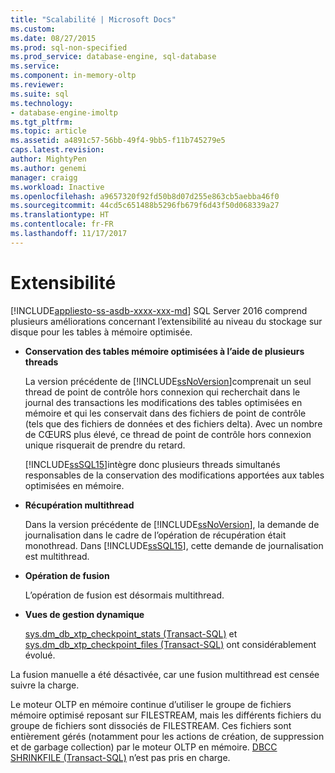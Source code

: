 ```yaml
---
title: "Scalabilité | Microsoft Docs"
ms.custom: 
ms.date: 08/27/2015
ms.prod: sql-non-specified
ms.prod_service: database-engine, sql-database
ms.service: 
ms.component: in-memory-oltp
ms.reviewer: 
ms.suite: sql
ms.technology:
- database-engine-imoltp
ms.tgt_pltfrm: 
ms.topic: article
ms.assetid: a4891c57-56bb-49f4-9bb5-f11b745279e5
caps.latest.revision: 
author: MightyPen
ms.author: genemi
manager: craigg
ms.workload: Inactive
ms.openlocfilehash: a9657320f92fd50b8d07d255e863cb5aebba46f0
ms.sourcegitcommit: 44cd5c651488b5296fb679f6d43f50d068339a27
ms.translationtype: HT
ms.contentlocale: fr-FR
ms.lasthandoff: 11/17/2017
---
```

# <a name="scalability"></a>Extensibilité
[!INCLUDE[appliesto-ss-asdb-xxxx-xxx-md](../../includes/appliesto-ss-asdb-xxxx-xxx-md.md)] SQL Server 2016 comprend plusieurs améliorations concernant l’extensibilité au niveau du stockage sur disque pour les tables à mémoire optimisée.  
  
-   **Conservation des tables mémoire optimisées à l’aide de plusieurs threads**  
  
     La version précédente de [!INCLUDE[ssNoVersion](../../includes/ssnoversion-md.md)]comprenait un seul thread de point de contrôle hors connexion qui recherchait dans le journal des transactions les modifications des tables optimisées en mémoire et qui les conservait dans des fichiers de point de contrôle (tels que des fichiers de données et des fichiers delta). Avec un nombre de CŒURS plus élevé, ce thread de point de contrôle hors connexion unique risquerait de prendre du retard.  
  
     [!INCLUDE[ssSQL15](../../includes/sssql15-md.md)]intègre donc plusieurs threads simultanés responsables de la conservation des modifications apportées aux tables optimisées en mémoire.  
  
-   **Récupération multithread**  
  
     Dans la version précédente de [!INCLUDE[ssNoVersion](../../includes/ssnoversion-md.md)], la demande de journalisation dans le cadre de l’opération de récupération était monothread. Dans [!INCLUDE[ssSQL15](../../includes/sssql15-md.md)], cette demande de journalisation est multithread.  
  
-   **Opération de fusion**  
  
     L’opération de fusion est désormais multithread.  
  
-   **Vues de gestion dynamique**  
  
     [sys.dm_db_xtp_checkpoint_stats &#40;Transact-SQL&#41;](../../relational-databases/system-dynamic-management-views/sys-dm-db-xtp-checkpoint-stats-transact-sql.md) et [sys.dm_db_xtp_checkpoint_files &#40;Transact-SQL&#41;](../../relational-databases/system-dynamic-management-views/sys-dm-db-xtp-checkpoint-files-transact-sql.md) ont considérablement évolué.  
  
 La fusion manuelle a été désactivée, car une fusion multithread est censée suivre la charge.  
  
 Le moteur OLTP en mémoire continue d’utiliser le groupe de fichiers mémoire optimisé reposant sur FILESTREAM, mais les différents fichiers du groupe de fichiers sont dissociés de FILESTREAM. Ces fichiers sont entièrement gérés (notamment pour les actions de création, de suppression et de garbage collection) par le moteur OLTP en mémoire. [DBCC SHRINKFILE &#40;Transact-SQL&#41;](../../t-sql/database-console-commands/dbcc-shrinkfile-transact-sql.md) n’est pas pris en charge.  
  
  
